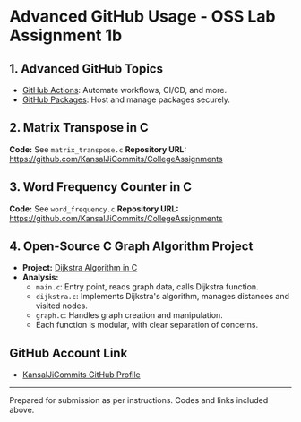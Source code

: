 # Advanced GitHub Usage - OSS Lab Assignment 1b

## 1. Advanced GitHub Topics
- [GitHub Actions](https://docs.github.com/en/actions): Automate workflows, CI/CD, and more.
- [GitHub Packages](https://docs.github.com/en/packages): Host and manage packages securely.

## 2. Matrix Transpose in C
**Code:** See `matrix_transpose.c`
**Repository URL:** https://github.com/KansalJiCommits/CollegeAssignments

## 3. Word Frequency Counter in C
**Code:** See `word_frequency.c`
**Repository URL:** https://github.com/KansalJiCommits/CollegeAssignments

## 4. Open-Source C Graph Algorithm Project
- **Project:** [Dijkstra Algorithm in C](https://github.com/saadtaame/Dijkstra-Algorithm)
- **Analysis:**
  - `main.c`: Entry point, reads graph data, calls Dijkstra function.
  - `dijkstra.c`: Implements Dijkstra's algorithm, manages distances and visited nodes.
  - `graph.c`: Handles graph creation and manipulation.
  - Each function is modular, with clear separation of concerns.

## GitHub Account Link
- [KansalJiCommits GitHub Profile](https://github.com/KansalJiCommits)

---
Prepared for submission as per instructions. Codes and links included above.
